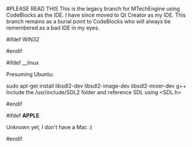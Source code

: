 #PLEASE READ THIS
This is the legacy branch for MTechEngine using CodeBlocks as the IDE. I have since moved to Qt Creator as my IDE. This branch remains as a burial point to CodeBlocks who will always be remembered as a bad IDE in my eyes.

#ifdef WIN32

#endif

#ifdef __linux

Presuming Ubuntu:

sudo apt-get install libsdl2-dev libsdl2-image-dev libsdl2-mixer-dev g++
Include the /usr/include/SDL2 folder and reference SDL using <SDL.h>

#endif

#ifdef __APPLE__

Unknown yet, I don't have a Mac :(

#endif
